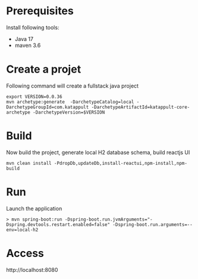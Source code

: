 # Prerequisites

Install following tools:

* Java 17
* maven 3.6

# Create a projet

Following command will create a fullstack java project

```
export VERSION=0.0.36
mvn archetype:generate  -DarchetypeCatalog=local -DarchetypeGroupId=com.katappult -DarchetypeArtifactId=katappult-core-archetype -DarchetypeVersion=$VERSION
```

# Build

Now build the project, generate local H2 database schema, build reactjs UI

```
mvn clean install -PdropDb,updateDb,install-reactui,npm-install,npm-build
```


# Run

Launch the application

```
> mvn spring-boot:run -Dspring-boot.run.jvmArguments="-Dspring.devtools.restart.enabled=false" -Dspring-boot.run.arguments=--env=local-h2
```


# Access

http://localhost:8080


